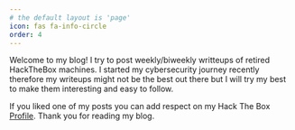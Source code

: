 ```yaml
---
# the default layout is 'page'
icon: fas fa-info-circle
order: 4
---
```


Welcome to my blog! I try to post weekly/biweekly writteups of retired HackTheBox machines. I started my cybersecurity journey recently therefore my writeups might not be the best out there but I will try my best to make them interesting and easy to follow. 

If you liked one of my posts you can add respect on my Hack The Box [Profile](https://app.hackthebox.com/profile/2059306). Thank you for reading my blog.